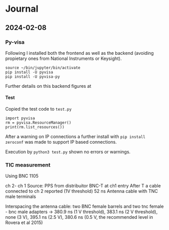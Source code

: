 # Journal

## 2024-02-08

### Py-visa
Following [](https://pyvisa.readthedocs.io/en/latest/introduction/getting.html) I installed both the frontend
as well as the backend (avoiding propietary ones from National Instruments or Keysight). 
```
source ~/bin/jupyter/bin/activate
pip install -U pyvisa
pip install -U pyvisa-py
```
Further details on this backend figures at [](https://pyvisa.readthedocs.io/projects/pyvisa-py/en/latest/)

#### Test
Copied the test code to `test.py`
```
import pyvisa
rm = pyvisa.ResourceManager()
print(rm.list_resources())
```
After a warning on IP connections a further install with `pip install zeroconf` was made to support IP based connections.

Execution by `python3 test.py` shown no errors or warnings.


### TIC measurement
Using BNC 1105

ch 2- ch 1
Source: PPS from distribuitor
BNC-T at ch1 entry 
After T a cable connected to ch 2 reported (1V threshold) 52 ns
Antenna cable with TNC male terminals

Interspacing the antenna cable: two BNC female barrels and two tnc female - bnc male adapters 
-> 380.9 ns (1 V threshold), 383.1 ns (2 V threshold), none (3 V), 395.1 ns (2.5 V), 380.6 ns (0.5 V, the recommended level in Rovera et al 2015)
